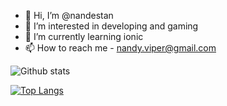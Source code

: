 - 👋 Hi, I’m @nandestan
- 👀 I’m interested in developing and gaming
- 🌱 I’m currently learning ionic
- 📫 How to reach me - nandy.viper@gmail.com


![Github stats](https://github-readme-stats.vercel.app/api?username=nandestan&theme=highcontrast&show_icons=true&count_private=true)

[![Top Langs](https://github-readme-stats.vercel.app/api/top-langs/?username=anuraghazra&langs_count=8)](https://github.com/nandestan/github-readme-stats)

<!---
nandestan/nandestan is a ✨ special ✨ repository because its `README.md` (this file) appears on your GitHub profile.
You can click the Preview link to take a look at your changes.
--->
